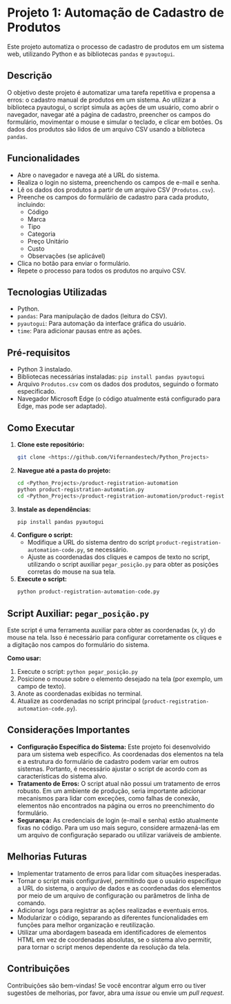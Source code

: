 # Projeto 1: Automação de Cadastro de Produtos

Este projeto automatiza o processo de cadastro de produtos em um sistema web, utilizando Python e as bibliotecas `pandas` e `pyautogui`.

## Descrição

O objetivo deste projeto é automatizar uma tarefa repetitiva e propensa a erros: o cadastro manual de produtos em um sistema. Ao utilizar a biblioteca pyautogui, o script simula as ações de um usuário, como abrir o navegador, navegar até a página de cadastro, preencher os campos do formulário, movimentar o mouse e simular o teclado, e clicar em botões. Os dados dos produtos são lidos de um arquivo CSV usando a biblioteca `pandas`.

## Funcionalidades

*   Abre o navegador e navega até a URL do sistema.
*   Realiza o login no sistema, preenchendo os campos de e-mail e senha.
*   Lê os dados dos produtos a partir de um arquivo CSV (`Produtos.csv`).
*   Preenche os campos do formulário de cadastro para cada produto, incluindo:
    *   Código
    *   Marca
    *   Tipo
    *   Categoria
    *   Preço Unitário
    *   Custo
    *   Observações (se aplicável)
*   Clica no botão para enviar o formulário.
*   Repete o processo para todos os produtos no arquivo CSV.

## Tecnologias Utilizadas

*   Python.
*   `pandas`: Para manipulação de dados (leitura do CSV).
*   `pyautogui`: Para automação da interface gráfica do usuário.
*   `time`: Para adicionar pausas entre as ações.

## Pré-requisitos

*   Python 3 instalado.
*   Bibliotecas necessárias instaladas: `pip install pandas pyautogui`
*   Arquivo `Produtos.csv` com os dados dos produtos, seguindo o formato especificado.
*   Navegador Microsoft Edge (o código atualmente está configurado para Edge, mas pode ser adaptado).

## Como Executar

1. **Clone este repositório:**
    ```bash
    git clone <https://github.com/Vifernandestech/Python_Projects>
    ```
2. **Navegue até a pasta do projeto:**
    ```bash
    cd <Python_Projects>/product-registration-automation
    python product-registration-automation.py
    cd <Python_Projects>/product-registration-automation/product-registration-automation-code (Para código)
    ```
3. **Instale as dependências:**
    ```bash
    pip install pandas pyautogui
    ```
4. **Configure o script:**
    *   Modifique a URL do sistema dentro do script `product-registration-automation-code.py`, se necessário.
    *   Ajuste as coordenadas dos cliques e campos de texto no script, utilizando o script auxiliar `pegar_posição.py` para obter as posições corretas do mouse na sua tela.
5. **Execute o script:**
    ```bash
    python product-registration-automation-code.py 
    ```

## Script Auxiliar: `pegar_posição.py`

Este script é uma ferramenta auxiliar para obter as coordenadas (x, y) do mouse na tela. Isso é necessário para configurar corretamente os cliques e a digitação nos campos do formulário do sistema.

**Como usar:**

1. Execute o script: `python pegar_posição.py`
2. Posicione o mouse sobre o elemento desejado na tela (por exemplo, um campo de texto).
3. Anote as coordenadas exibidas no terminal.
4. Atualize as coordenadas no script principal (`product-registration-automation-code.py`).

## Considerações Importantes

*   **Configuração Específica do Sistema:** Este projeto foi desenvolvido para um sistema web específico. As coordenadas dos elementos na tela e a estrutura do formulário de cadastro podem variar em outros sistemas. Portanto, é necessário ajustar o script de acordo com as características do sistema alvo.
*   **Tratamento de Erros:** O script atual não possui um tratamento de erros robusto. Em um ambiente de produção, seria importante adicionar mecanismos para lidar com exceções, como falhas de conexão, elementos não encontrados na página ou erros no preenchimento do formulário.
*   **Segurança:** As credenciais de login (e-mail e senha) estão atualmente fixas no código. Para um uso mais seguro, considere armazená-las em um arquivo de configuração separado ou utilizar variáveis de ambiente.

## Melhorias Futuras

*   Implementar tratamento de erros para lidar com situações inesperadas.
*   Tornar o script mais configurável, permitindo que o usuário especifique a URL do sistema, o arquivo de dados e as coordenadas dos elementos por meio de um arquivo de configuração ou parâmetros de linha de comando.
*   Adicionar logs para registrar as ações realizadas e eventuais erros.
*   Modularizar o código, separando as diferentes funcionalidades em funções para melhor organização e reutilização.
*   Utilizar uma abordagem baseada em identificadores de elementos HTML em vez de coordenadas absolutas, se o sistema alvo permitir, para tornar o script menos dependente da resolução da tela.

## Contribuições

Contribuições são bem-vindas! Se você encontrar algum erro ou tiver sugestões de melhorias, por favor, abra uma *issue* ou envie um *pull request*.

